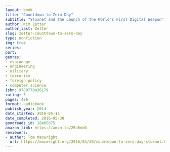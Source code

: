 ```yaml
---
layout: book
title: "Countdown to Zero Day"
subtitle: "Stuxnet and the Launch of the World's First Digital Weapon"
author: Kim Zetter
author_last: Zetter
slug: zetter-countdown-to-zero-day
type: nonfiction
img: true
series: 
part: 
genres:
- espionage
- engineering
- military
- terrorism
- foreign policy
- computer science
isbn: 9780770436179
rating: 5
pages: 406
format: audiobook
publish_year: 2014
date_started: 2016-05-15
date_completed: 2016-05-30
goodreads_id: 18465875
amazon_link: https://amzn.to/2Bu6nbO
reviewers:
- author: Tom Macwright
  url: https://macwright.org/2016/04/30/countdown-to-zero-day-stuxnet.html
---
```


